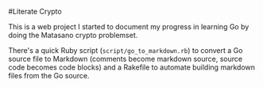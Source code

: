 #Literate Crypto

This is a web project I started to document my progress in learning Go by
doing the Matasano crypto problemset.

There's a quick Ruby script (`script/go_to_markdown.rb`) to convert a Go
source file to Markdown (comments become markdown source, source code
becomes code blocks) and a Rakefile to automate building markdown files
from the Go source.
